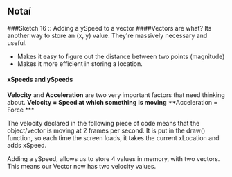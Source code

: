 ## Notaí

###Sketch 16 :: Adding a ySpeed to a vector
####Vectors are what?
Its another way to store an (x, y) value. They're massively necessary and useful.
- Makes it easy to figure out the distance between two points (magnitude)
- Makes it more efficient in storing a location.


#### xSpeeds and ySpeeds
**Velocity** and **Acceleration** are two very important factors that need thinking about.
**Velocity = Speed at which something is moving**
**Acceleration = Force ***

The velocity declared in the following piece of code means that the object/vector is moving at 2 frames per second. It is put in the draw() function, so each time the screen loads, it takes the current xLocation and adds xSpeed.

Adding a ySpeed, allows us to store 4 values in memory, with two vectors.
This means our Vector now has two velocity values.
